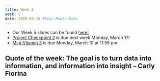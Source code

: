 ```yaml
---
title: Week 5
week: 5
date: 2025-03-10 #Year-Month-Date
---
```


- Our Week 5 slides can be found <a href = "https://docs.google.com/presentation/d/1450iCjaI-TujMT5_OtTw1skwbY73aY17I_f9R8R4uTo/edit?usp=sharing" target = "_blank">here!</a>
- <a href = "https://bcourses.berkeley.edu/courses/1544114/assignments/8890511" target = "_blank">Project Checkpoint 2</a> is due next week Monday, March 17!
- <a href = "https://bcourses.berkeley.edu/courses/1544114/quizzes/2496834">Mini-Vitamin 3</a> is due Monday, March 10 at 11:59 pm

## Quote of the week: The goal is to turn data into information, and information into insight – Carly Fiorina








